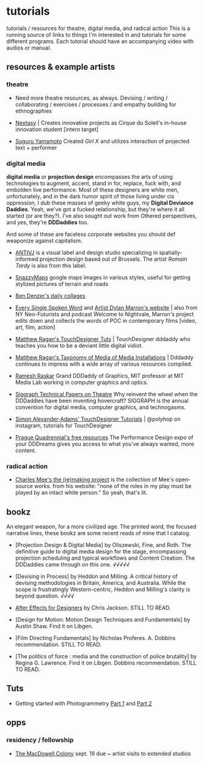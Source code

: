 # tutorials
tutorials / resources for theatre, digital media, and radical action
This is a running source of links to things I'm interested in and tutorials for some different programs. Each tutorial should have an accompanying video with audios or manual.

## resources & example artists

### theatre

- Need more theatre resources, as always. Devising / writing / collaborating / exercises / processes / and empathy building for ethnographies
- [Nextasy](http://nextasy.com/about) | Creates innovative projects as Cirque du Soleil's in-house innovation student [intern target]

- [Suguru Yamamoto](https://performingarts.jp/E/art_interview/1501/1.html) Created *Girl X* and utilizes interaction of projected text + performer

### digital media

**digital media** or **projection design** encompasses the arts of using technologies to augment, accent, stand in for, replace, fuck with, and embolden live performance. Most of these designers are white men, unfortunately, and in the dark humor spirit of those living under cis oppression, I dub these masses of geeky white guys, my **Digital Deviance Daddies**. Yeah, we've got a fucked relationship, but they're where it all started (or are they?). I've also sought out work from Othered perspectives, and yes, they're **DDDaddies** too.

And some of these are faceless corporate websites you should def weaponize against capitalism.

- [ANTIVJ](https://antivj.com/) is a visual label and design studio specializing in spatially-informed projection design based out of Brussels. The artist *Romain Tardy* is also from this label.

- [SnazzyMaps](https://snazzymaps.com/) google maps images in various styles, useful for getting stylized pictures of terrain and roads

- [Ben Denzer's daily collages](https://2011-present.bendenzer.com/)

- [Every Single Spoken Word](https://everysinglewordspoken.tumblr.com/) and [Artist Dylan Marron's website](https://www.dylanmarron.com/every-single-word) | also from NY Neo-Futurists and podcast Welcome to Nightvale, Marron's project edits down and collects the words of POC in contemporary films [video, art, film, action]

- [Matthew Ragan's TouchDesigner Tuts](https://matthewragan.com/) | TouchDesigner dddaddy who teaches you how to be a deviant little digital vidiot.

- [Matthew Ragan's Taxonomy of Media of Media Installations](https://matthewragan.com/teaching-resources/taxonomy-of-media-installations/) | Dddaddy continues to impress with a wide array of various resources compiled.

- [Ramesh Raskar](https://web.media.mit.edu/~raskar/) Grand DDDaddy of Graphics, MIT professor at MIT Media Lab working in computer graphics and optics.

- [Siggraph Technical Papers on Theatre](https://dl.acm.org/action/doSearch?AllField=Theatre) Why reinvent the wheel when the DDDaddies have been inventing hovercraft? SIGGRAPH is the annual convention for digital media, computer graphics, and technogasms.

- [Simon Alexander-Adams' TouchDesigner Tutorials](https://www.simonaa.media/tutorials-articles) | @polyhop on instagram, tutorials for TouchDesigner

- [Prague Quadrennial's free resources](https://www.pq.cz/2020/03/31/pq-studying-materials/) The Performance Design expo of your DDDreams gives you access to what you've always wanted, more content.

### radical action

- [Charles Mee's the (re)making project](http://charlesmee.org/) is the collection of Mee's open-source works. from his website: "none of the roles in my play must be played by an intact white person." So yeah, that's lit.

## bookz

An elegant weapon, for a more civilized age. The printed word, the focused narrative lines, these bookz are some recent reads of mine that I catalog.

- [Projection Design & Digital Media] by Oliszewski, Fine, and Roth. The definitive guide to digital media design for the stage, encompassing projection scheduling and typical workflows and Content Creation. The DDDaddies came through on this one. √√√√√

- [Devising in Process] by Heddon and Milling. A critical history of devising methodologies in Britain, America, and Australia. While the scope is frustratingly Western-centric, Heddon and Milling's clarity is beyond question. √√√√

- [After Effects for Designers](https://search.lib.umich.edu/articles/record/FETCH-LOGICAL-a22266-be2c195351b7a87e7a1f95d277e205c383a85885f2d263467be537da5aa0b8c73) by Chris Jackson. STILL TO READ.

- [Design for Motion: Motion Design Techniques and Fundamentals] by Austin Shaw. Find it on Libgen.

- [Film Directing Fundamentals] by Nicholas Proferes. A. Dobbins recommendation. STILL TO READ.

- [The politics of force : media and the construction of police brutality] by Regina G. Lawrence. Find it on Libgen. Dobbins recommendation. STILL TO READ.

## Tuts

- Getting started with Photogrammetry [Part 1](https://medium.com/realities-io/getting-started-with-photogrammetry-d0a6ee40cb72) and [Part 2](https://medium.com/realities-io/getting-started-with-photogrammetry-part-2-f957c9e8d61d)

## opps

### residency / fellowship

- [The MacDowell Colony](https://www.macdowellcolony.org/) sept. 19 due ~ artist visits to extended studios
